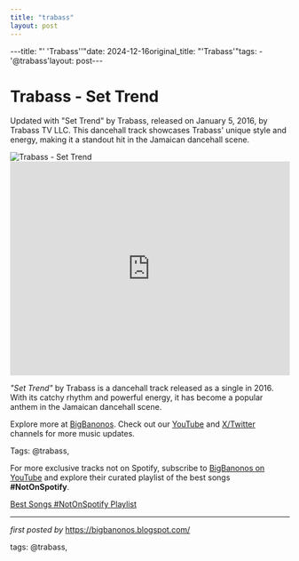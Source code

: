 ```yaml
---
title: "trabass"
layout: post
---
```

---title: "' 'Trabass''"date: 2024-12-16original_title: "'Trabass'"tags:  - '@trabass'layout: post---<!-- Title of the Post --><h1 >Trabass - Set Trend</h1> <!-- Introductory Text --><p >Updated with "Set Trend" by Trabass, released on January 5, 2016, by Trabass TV LLC. This dancehall track showcases Trabass' unique style and energy, making it a standout hit in the Jamaican dancehall scene.</p> <!-- Featured Image --><div > <img src="https://source.boomplaymusic.com/group10/M00/07/18/7d0c04dbe8c14beaad3f07ed24f45951_320_320.jpg" alt="Trabass - Set Trend" /></div> <!-- YouTube Video Embed --><div > <iframe width="100%" height="385" src="https://www.youtube.com/embed/zXTRGXYKzk4" title="Trabass - Set Trend (Unofficial Video)" frameborder="0" allow="accelerometer; autoplay; clipboard-write; encrypted-media; gyroscope; picture-in-picture; web-share" referrerpolicy="strict-origin-when-cross-origin" allowfullscreen></iframe></div> <!-- Song Information --><div > <p><em>"Set Trend"</em> by Trabass is a dancehall track released as a single in 2016. With its catchy rhythm and powerful energy, it has become a popular anthem in the Jamaican dancehall scene.</p></div> <!-- Footer Links --><div > <p>Explore more at <a href="https://bigbanonos.blogspot.com/" target="_blank">BigBanonos</a>. Check out our <a href="https://www.youtube.com/@BigBanonos" target="_blank">YouTube</a> and <a href="https://x.com/bigbanonos" target="_blank">X/Twitter</a> channels for more music updates.</p></div> <!-- Tags --><p >Tags: @trabass,</p><!--Subscribe and Playlist Links--><div>    <p>For more exclusive tracks not on Spotify, subscribe to <a href="https://www.youtube.com/@BigBanonos" target="_blank">BigBanonos on YouTube</a> and explore their curated playlist of the best songs <strong>#NotOnSpotify</strong>.</p>    <p><a href="https://www.youtube.com/playlist?list=PLtuNtuTatqI0kFahUCbtbfenC_ET5O_tr" target="_blank">Best Songs #NotOnSpotify Playlist<br /></a></p></div><hr /><p><em>first posted by</em> <a href="https://bigbanonos.blogspot.com/" rel="noopener" target="_new">https://bigbanonos.blogspot.com/</a></p><p>tags: @trabass,</p>